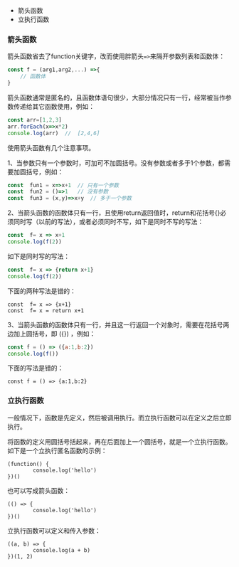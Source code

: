 - 箭头函数
- 立执行函数

###   箭头函数

箭头函数省去了function关键字，改而使用胖箭头`=>`来隔开参数列表和函数体：

```js
const f = (arg1,arg2,...) =>{ 
    // 函数体
}
```

箭头函数通常是匿名的，且函数体语句很少，大部分情况只有一行，经常被当作参数传递给其它函数使用，例如：

```js
const arr=[1,2,3]
arr.forEach(x=>x*2)
console.log(arr)  //  [2,4,6]
```

使用箭头函数有几个注意事项。

1、当参数只有一个参数时，可加可不加圆括号。没有参数或者多于1个参数，都需要加圆括号，例如：

```js
const  fun1 = x=>x+1  // 只有一个参数
const  fun2 = ()=>1   // 没有参数
const  fun3 = (x,y)=>x+y  // 多于一个参数
```

2、当箭头函数的函数体只有一行，且使用return返回值时，return和花括号{}必须同时写（以前的写法），或者必须同时不写，如下是同时不写的写法：

```js
const  f= x => x+1
console.log(f(2))
```

如下是同时写的写法：

```js
const  f= x => {return x+1}
console.log(f(2))
```

下面的两种写法是错的：

```
const  f= x => {x+1}
const  f= x = return x+1 
```

3、当箭头函数的函数体只有一行，并且这一行返回一个对象时，需要在花括号两边加上圆括号，即 ({}) ，例如：

```js
const f = () => ({a:1,b:2})
console.log(f()) 
```

下面的写法是错的：

```
const f = () => {a:1,b:2}
```


###   立执行函数

一般情况下，函数是先定义，然后被调用执行。而立执行函数可以在定义之后立即执行。

将函数的定义用圆括号括起来，再在后面加上一个圆括号，就是一个立执行函数。如下是一个立执行匿名函数的示例：

```
(function() {
        console.log('hello')
})()
```

也可以写成箭头函数：

```
(() => {
        console.log('hello')
})()
```

立执行函数可以定义和传入参数：

```
((a, b) => {
        console.log(a + b)
})(1, 2)
```
